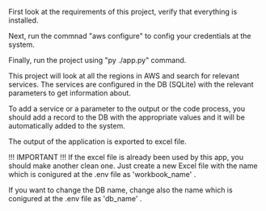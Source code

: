 First look at the requirements of this project, verify that everything is installed.

Next, run the commnad "aws configure" to config your credentials at the system.

Finally, run the project using "py ./app.py" command.

This project will look at all the regions in AWS and search for relevant services.
The services are configured in the DB (SQLite) with the relevant parameters to get information about.

To add a service or a parameter to the output or the code process, you should
add a record to the DB with the appropriate values and it will be automatically added to the system.

The output of the application is exported to excel file.

!!! IMPORTANT !!!
If the excel file is already been used by this app, you should make another clean one.
Just create a new Excel file with the name which is conigured at the .env file as 'workbook_name' .

If you want to change the DB name, change also the name which is conigured at the .env file as 'db_name' .
